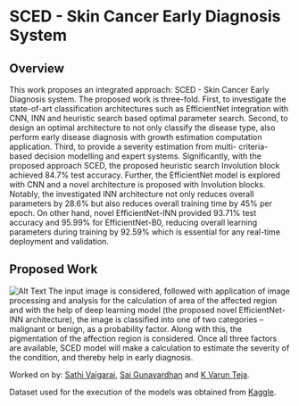 # SCED - Skin Cancer Early Diagnosis System

## Overview

This work proposes an integrated approach: SCED - Skin Cancer Early Diagnosis system. The proposed work is three-fold. First, to investigate the state-of-art classification architectures such as EfficientNet integration with CNN, INN and heuristic search based optimal parameter search. Second, to design an optimal architecture to not only classify the disease type, also perform early disease diagnosis with growth estimation computation application. Third, to provide a severity estimation from multi- criteria-based decision modelling and expert systems. Significantly, with the proposed approach SCED, the proposed heuristic search Involution block achieved 84.7% test accuracy. Further, the EfficientNet model is explored with CNN and a novel architecture is proposed with Involution blocks. Notably, the investigated INN architecture not only reduces overall parameters by 28.6% but also reduces overall training time by 45% per epoch. On other hand, novel EfficientNet-INN provided 93.71% test accuracy and 95.99% for EfficientNet-B0, reducing overall learning parameters during training by 92.59% which is essential for any real-time deployment and validation.

## Proposed Work

![Alt Text](https://user-images.githubusercontent.com/94104558/229706031-ce231f89-18b1-4a25-adcb-a47719ea3c0e.jpg)
The input image is considered, followed with application of image processing and analysis for the calculation of area of the affected region and with the help of deep learning model (the proposed novel EfficientNet-INN architecture), the image is classified into one of two categories – malignant or benign, as a probability factor. Along with this, the pigmentation of the affection region is considered. Once all three factors are available, SCED model will make a calculation to estimate the severity of the condition, and thereby help in early diagnosis.

Worked on by: <a href="https://github.com/dawnorak">Sathi Vaigarai</a>, <a href="https://github.com/saigunavardhan">Sai Gunavardhan</a> and <a href="https://github.com/varunnaidu1802">K Varun Teja</a>.

Dataset used for the execution of the models was obtained from <a href="https://www.kaggle.com/datasets/fanconic/skin-cancer-malignant-vs-benign/">Kaggle</a>.
